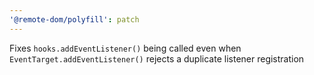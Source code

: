 ```yaml
---
'@remote-dom/polyfill': patch
---
```


Fixes `hooks.addEventListener()` being called even when `EventTarget.addEventListener()` rejects a duplicate listener registration
